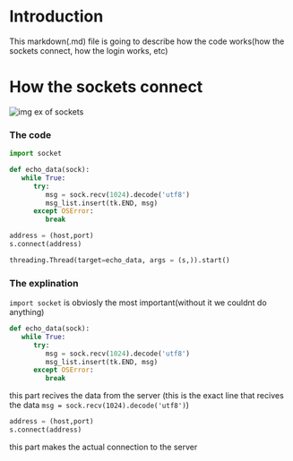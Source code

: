 # Introduction
This markdown(.md) file is going to describe how the code works(how the sockets connect, how the login works, etc)
# How the sockets connect
![img ex of sockets](https://i1.wp.com/slacker.ro/wp-content/uploads/2019/08/python-socket-connection-diagram-00.png?resize=1360%2C765&ssl=1)
### The code
```python
import socket

def echo_data(sock):
   while True:
      try:
         msg = sock.recv(1024).decode('utf8')
         msg_list.insert(tk.END, msg)
      except OSError:
         break

address = (host,port)
s.connect(address)

threading.Thread(target=echo_data, args = (s,)).start()
```
### The explination
`import socket` is obviosly the most important(without it we couldnt do anything)
```python
def echo_data(sock):
   while True:
      try:
         msg = sock.recv(1024).decode('utf8')
         msg_list.insert(tk.END, msg)
      except OSError:
         break
```
this part recives the data from the server
(this is the exact line that recives the data `msg = sock.recv(1024).decode('utf8')`)
```python
address = (host,port)
s.connect(address)
```
this part makes the actual connection to the server
